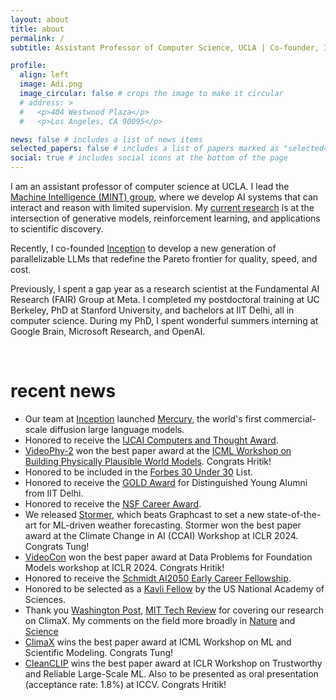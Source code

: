 ```yaml
---
layout: about
title: about
permalink: /
subtitle: Assistant Professor of Computer Science, UCLA | Co-founder, Inception

profile:
  align: left
  image: Adi.png
  image_circular: false # crops the image to make it circular
  # address: >
  #   <p>404 Westwood Plaza</p>
  #   <p>Los Angeles, CA 90095</p>

news: false # includes a list of news items
selected_papers: false # includes a list of papers marked as "selected={true}"
social: true # includes social icons at the bottom of the page
---
```


I am an assistant professor of computer science at UCLA. I lead the [Machine Intelligence (MINT) group](/group/members), where we develop AI systems that can interact and reason with limited supervision. My [current research](/publications) is at the intersection of generative models, reinforcement learning, and applications to scientific discovery.

Recently, I co-founded [Inception](https://www.inceptionlabs.ai/) to develop a new generation of parallelizable LLMs that redefine the Pareto frontier for quality, speed, and cost.

<!-- On the applied side, I actively ground this research for developing systems for scientific discovery, particularly in climate and sustainability domains via the [ML4Climate](/group/ml4climate) initiative. -->

Previously, I spent a gap year as a research scientist at the Fundamental AI Research (FAIR) Group at Meta. I completed my postdoctoral training at UC Berkeley, PhD at Stanford University, and bachelors at IIT Delhi, all in computer science.
During my PhD, I spent wonderful summers interning at Google Brain, Microsoft Research, and OpenAI.

<br>

# recent news

- Our team at [Inception](https://www.inceptionlabs.ai/) launched [Mercury](https://arxiv.org/abs/2506.17298), the world's first commercial-scale diffusion large language models.
- Honored to receive the [IJCAI Computers and Thought Award](https://www.ijcai.org/awards).
- [VideoPhy-2](https://arxiv.org/abs/2503.06800) won the best paper award at the [ICML Workshop on Building Physically Plausible World Models](https://physical-world-modeling.github.io/). Congrats Hritik!
- Honored to be included in the [Forbes 30 Under 30](https://www.forbes.com/30-under-30/2024/science) List.
- Honored to receive the [GOLD Award](https://alumni.iitd.ac.in/distinguished-alum-awards-2024) for Distinguished Young Alumni from IIT Delhi.
- Honored to receive the [NSF Career Award](https://newsroom.ucla.edu/dept/faculty/aditya-grover-nsf-award-scientific-applications-generative-ai).
- We released [Stormer](https://arxiv.org/abs/2312.03876), which beats Graphcast to set a new state-of-the-art for ML-driven weather forecasting. Stormer won the best paper award at the Climate Change in AI (CCAI) Workshop at ICLR 2024. Congrats Tung!
- [VideoCon](https://arxiv.org/abs/2311.10111) won the best paper award at Data Problems for Foundation Models workshop at ICLR 2024. Congrats Hritik!
- Honored to receive the [Schmidt AI2050 Early Career Fellowship](https://www.schmidtsciences.org/ai2050-early-career-fellows-2024/).
- Honored to be selected as a [Kavli Fellow](https://www.nasonline.org/programs/kavli-frontiers-of-science/news/2023-kavli-fellows.html) by the US National Academy of Sciences.
- Thank you [Washington Post](https://www.washingtonpost.com/weather/2023/09/21/hurricane-lee-artificial-intelligence-forecasting/), [MIT Tech Review](https://www.technologyreview.com/2023/11/14/1083366/google-deepminds-weather-ai-can-forecast-extreme-weather-quicker-and-more-accurately/) for covering our research on ClimaX. My comments on the field more broadly in [Nature](https://www.nature.com/articles/d41586-023-03552-y) and [Science](https://www.science.org/content/article/ai-churns-out-lightning-fast-forecasts-good-weather-agencies)
- [ClimaX](https://arxiv.org/abs/2301.10343) wins the best paper award at ICML Workshop on ML and Scientific Modeling. Congrats Tung!
- [CleanCLIP](https://arxiv.org/abs/2303.03323) wins the best paper award at ICLR Workshop on Trustworthy and Reliable Large-Scale ML. Also to be presented as oral presentation (acceptance rate: 1.8%) at ICCV. Congrats Hritik!
